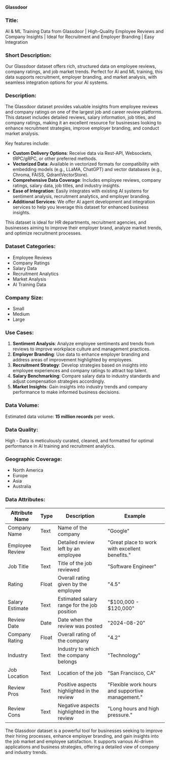 #### Glassdoor

### Title:
AI & ML Training Data from Glassdoor | High-Quality Employee Reviews and Company Insights | Ideal for Recruitment and Employer Branding | Easy Integration

### Short Description:
Our Glassdoor dataset offers rich, structured data on employee reviews, company ratings, and job market trends. Perfect for AI and ML training, this data supports recruitment, employer branding, and market analysis, with seamless integration options for your AI systems.

### Description:
The Glassdoor dataset provides valuable insights from employee reviews and company ratings on one of the largest job and career review platforms. This dataset includes detailed reviews, salary information, job titles, and company ratings, making it an excellent resource for businesses looking to enhance recruitment strategies, improve employer branding, and conduct market analysis.

Key features include:
- **Custom Delivery Options**: Receive data via Rest-API, Websockets, tRPC/gRPC, or other preferred methods.
- **Vectorized Data**: Available in vectorized formats for compatibility with embedding models (e.g., LLaMA, ChatGPT) and vector databases (e.g., Chroma, FAISS, QdrantVectorStore).
- **Comprehensive Data Coverage**: Includes employee reviews, company ratings, salary data, job titles, and industry insights.
- **Ease of Integration**: Easily integrates with existing AI systems for sentiment analysis, recruitment analytics, and employer branding.
- **Additional Services**: We offer AI agent development and integration services to help you leverage this dataset for enhanced business insights.

This dataset is ideal for HR departments, recruitment agencies, and businesses aiming to improve their employer brand, analyze market trends, and optimize recruitment processes.

### Dataset Categories:
- Employee Reviews
- Company Ratings
- Salary Data
- Recruitment Analytics
- Market Analysis
- AI Training Data

### Company Size:
- Small
- Medium
- Large

### Use Cases:
1. **Sentiment Analysis**: Analyze employee sentiments and trends from reviews to improve workplace culture and management practices.
2. **Employer Branding**: Use data to enhance employer branding and address areas of improvement highlighted by employees.
3. **Recruitment Strategy**: Develop strategies based on insights into employee experiences and company ratings to attract top talent.
4. **Salary Benchmarking**: Compare salary data to industry standards and adjust compensation strategies accordingly.
5. **Market Insights**: Gain insights into industry trends and company performance to make informed business decisions.

### Data Volume:
Estimated data volume: **15 million records** per week.

### Data Quality:
High - Data is meticulously curated, cleaned, and formatted for optimal performance in AI training and recruitment analytics.

### Geographic Coverage:
- North America
- Europe
- Asia
- Australia

### Data Attributes:

| Attribute Name         | Type    | Description                                         | Example                                      |
|------------------------|---------|-----------------------------------------------------|----------------------------------------------|
| Company Name           | Text    | Name of the company                               | "Google"                                    |
| Employee Review        | Text    | Detailed review left by an employee                | "Great place to work with excellent benefits." |
| Job Title              | Text    | Title of the job reviewed                         | "Software Engineer"                          |
| Rating                 | Float   | Overall rating given by the employee               | "4.5"                                        |
| Salary Estimate        | Text    | Estimated salary range for the job position        | "$100,000 - $120,000"                        |
| Review Date            | Date    | Date when the review was posted                    | "2024-08-20"                                 |
| Company Rating         | Float   | Overall rating of the company                      | "4.2"                                        |
| Industry               | Text    | Industry to which the company belongs              | "Technology"                                 |
| Job Location           | Text    | Location of the job                               | "San Francisco, CA"                          |
| Review Pros            | Text    | Positive aspects highlighted in the review         | "Flexible work hours and supportive management." |
| Review Cons            | Text    | Negative aspects highlighted in the review         | "Long hours and high pressure."              |

The Glassdoor dataset is a powerful tool for businesses seeking to improve their hiring processes, enhance employer branding, and gain insights into the job market and employee satisfaction. It supports various AI-driven applications and business strategies, offering a detailed view of company and industry trends.